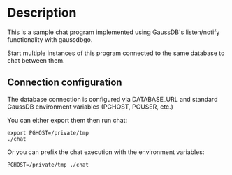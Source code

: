 # Description

This is a sample chat program implemented using GaussDB's listen/notify
functionality with gaussdbgo.

Start multiple instances of this program connected to the same database to chat
between them.

## Connection configuration

The database connection is configured via DATABASE_URL and standard GaussDB environment variables (PGHOST, PGUSER, etc.)

You can either export them then run chat:

    export PGHOST=/private/tmp
    ./chat

Or you can prefix the chat execution with the environment variables:

    PGHOST=/private/tmp ./chat
